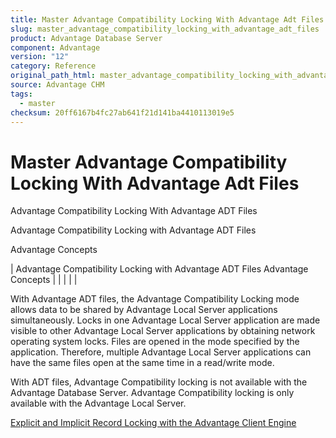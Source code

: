 ```yaml
---
title: Master Advantage Compatibility Locking With Advantage Adt Files
slug: master_advantage_compatibility_locking_with_advantage_adt_files
product: Advantage Database Server
component: Advantage
version: "12"
category: Reference
original_path_html: master_advantage_compatibility_locking_with_advantage_adt_files.htm
source: Advantage CHM
tags:
  - master
checksum: 20ff6167b4fc27ab641f21d141ba4410113019e5
---
```


# Master Advantage Compatibility Locking With Advantage Adt Files

Advantage Compatibility Locking With Advantage ADT Files

Advantage Compatibility Locking with Advantage ADT Files

Advantage Concepts

| Advantage Compatibility Locking with Advantage ADT Files  Advantage Concepts |  |  |  |  |

With Advantage ADT files, the Advantage Compatibility Locking mode allows data to be shared by Advantage Local Server applications simultaneously. Locks in one Advantage Local Server application are made visible to other Advantage Local Server applications by obtaining network operating system locks. Files are opened in the mode specified by the application. Therefore, multiple Advantage Local Server applications can have the same files open at the same time in a read/write mode.

With ADT files, Advantage Compatibility locking is not available with the Advantage Database Server. Advantage Compatibility locking is only available with the Advantage Local Server.

[Explicit and Implicit Record Locking with the Advantage Client Engine](master_explicit_and_implicit_record_locking_with_the_advantage_client_engine.md)
